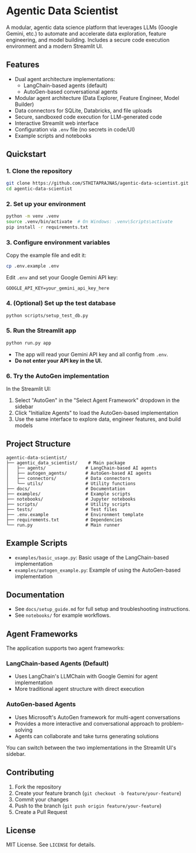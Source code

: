 # Agentic Data Scientist

A modular, agentic data science platform that leverages LLMs (Google Gemini, etc.) to automate and accelerate data exploration, feature engineering, and model building. Includes a secure code execution environment and a modern Streamlit UI.

## Features
- Dual agent architecture implementations:
  - LangChain-based agents (default)
  - AutoGen-based conversational agents
- Modular agent architecture (Data Explorer, Feature Engineer, Model Builder)
- Data connectors for SQLite, Databricks, and file uploads
- Secure, sandboxed code execution for LLM-generated code
- Interactive Streamlit web interface
- Configuration via `.env` file (no secrets in code/UI)
- Example scripts and notebooks

## Quickstart

### 1. Clone the repository
```bash
git clone https://github.com/STHITAPRAJNAS/agentic-data-scientist.git
cd agentic-data-scientist
```

### 2. Set up your environment
```bash
python -m venv .venv
source .venv/bin/activate  # On Windows: .venv\Scripts\activate
pip install -r requirements.txt
```

### 3. Configure environment variables
Copy the example file and edit it:
```bash
cp .env.example .env
```
Edit `.env` and set your Google Gemini API key:
```
GOOGLE_API_KEY=your_gemini_api_key_here
```

### 4. (Optional) Set up the test database
```bash
python scripts/setup_test_db.py
```

### 5. Run the Streamlit app
```bash
python run.py app
```

- The app will read your Gemini API key and all config from `.env`.
- **Do not enter your API key in the UI.**

### 6. Try the AutoGen implementation
In the Streamlit UI:
1. Select "AutoGen" in the "Select Agent Framework" dropdown in the sidebar
2. Click "Initialize Agents" to load the AutoGen-based implementation
3. Use the same interface to explore data, engineer features, and build models

## Project Structure
```
agentic-data-scientist/
├── agentic_data_scientist/    # Main package
│   ├── agents/               # LangChain-based AI agents
│   ├── autogen_agents/       # AutoGen-based AI agents
│   ├── connectors/           # Data connectors
│   └── utils/                # Utility functions
├── docs/                     # Documentation
├── examples/                 # Example scripts
├── notebooks/                # Jupyter notebooks
├── scripts/                  # Utility scripts
├── tests/                    # Test files
├── .env.example              # Environment template
├── requirements.txt          # Dependencies
└── run.py                    # Main runner
```

## Example Scripts
- `examples/basic_usage.py`: Basic usage of the LangChain-based implementation
- `examples/autogen_example.py`: Example of using the AutoGen-based implementation

## Documentation
- See `docs/setup_guide.md` for full setup and troubleshooting instructions.
- See `notebooks/` for example workflows.

## Agent Frameworks
The application supports two agent frameworks:

### LangChain-based Agents (Default)
- Uses LangChain's LLMChain with Google Gemini for agent implementation
- More traditional agent structure with direct execution

### AutoGen-based Agents
- Uses Microsoft's AutoGen framework for multi-agent conversations
- Provides a more interactive and conversational approach to problem-solving
- Agents can collaborate and take turns generating solutions

You can switch between the two implementations in the Streamlit UI's sidebar.

## Contributing
1. Fork the repository
2. Create your feature branch (`git checkout -b feature/your-feature`)
3. Commit your changes
4. Push to the branch (`git push origin feature/your-feature`)
5. Create a Pull Request

## License
MIT License. See `LICENSE` for details. 
